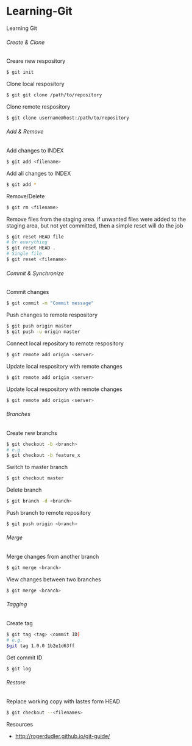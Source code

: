 # Learning-Git
Learning Git

###### Create & Clone

Creare new respository
```sh
$ git init
```

Clone local respository
```sh
$ git git clone /path/to/repository
```

Clone remote respository
```sh
$ git clone username@host:/path/to/repository

```
###### Add & Remove

Add changes to INDEX
```sh
$ git add <filename>
```

Add all changes to INDEX
```sh
$ git add *
```

Remove/Delete
```sh
$ git rm <filename>
```

Remove files from the staging area. if unwanted files were added to the staging area, but not yet committed, then a simple reset will do the job
```sh
$ git reset HEAD file
# Or everything
$ git reset HEAD .
# Single file
$ git reset <filename>
```

###### Commit & Synchronize

Commit changes
```sh
$ git commit -m "Commit message"
```

Push changes to remote respository
```sh
$ git push origin master
$ git push -u origin master
```

Connect local repository to remote respository
```sh
$ git remote add origin <server>
```

Update local respository with remote changes
```sh
$ git remote add origin <server>
```

Update local respository with remote changes
```sh
$ git remote add origin <server>
```

###### Branches

Create new branchs
```sh
$ git checkout -b <branch>
# e.g.
$ git checkout -b feature_x
```

Switch to master branch
```sh
$ git checkout master
```

Delete branch
```sh
$ git branch -d <branch>
```

Push branch to remote repository
```sh
$ git push origin <branch>
```

###### Merge

Merge changes from another branch
```sh
$ git merge <branch>
```

View changes between two branches
```sh
$ git merge <branch>
```

###### Tagging

Create tag
```sh
$ git tag <tag> <commit ID)
# e.g.
$git tag 1.0.0 1b2e1d63ff
```

Get commit ID
```sh
$ git log
```

###### Restore

Replace working copy with lastes form HEAD
```sh
$ git checkout --<filenames>
```
Resources

* http://rogerdudler.github.io/git-guide/
